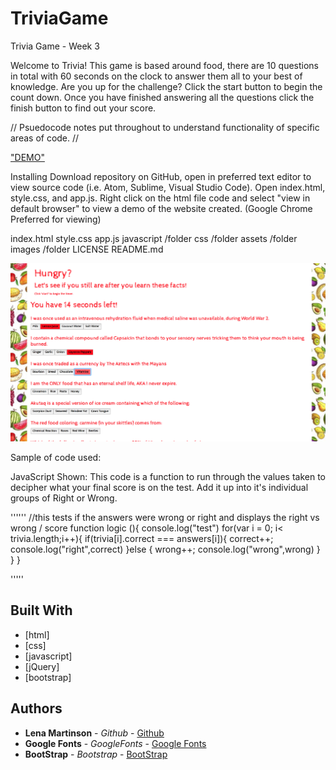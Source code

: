 # TriviaGame
Trivia Game - Week 3

Welcome to Trivia! 
This game is based around food, there are 10 questions in total with 60 seconds on the clock to answer them all to your best of knowledge. Are you up for the challenge? Click the start button to begin the count down. Once you have finished answering all the questions click the finish button to find out your score.



// Psuedocode notes put throughout to understand functionality of specific areas of code. //


<a href="https://blonded.github.io/TriviaGame/" alt="DEMO"> "DEMO" </a>

Installing
Download repository on GitHub, open in preferred text editor to view source code (i.e. Atom, Sublime, Visual Studio Code). Open index.html, style.css, and app.js. Right click on the html file code and select "view in default browser" to view a demo of the website created. (Google Chrome Preferred for viewing)

index.html
style.css
app.js
javascript  /folder
css         /folder
assets      /folder
images      /folder
LICENSE
README.md

<img src="assets/images/demoTrivia.jpg" alt="Demo-photo">

Sample of code used:

JavaScript Shown: 
This code is a function to run through the values taken to decipher what your final score is on the test.
Add it up into it's individual groups of Right or Wrong.

''''''
//this tests if the answers were wrong or right and displays the right vs wrong / score
function logic (){
  console.log("test")
 for(var i = 0; i< trivia.length;i++){
   if(trivia[i].correct === answers[i]){
     correct++;
     console.log("right",correct)
   }else {
     wrong++;
     console.log("wrong",wrong)
   }
 }
}
   

'''''

## Built With

* [html]
* [css]
* [javascript]
* [jQuery]
* [bootstrap]

## Authors

* **Lena Martinson** - *Github* - [Github](https://github.com/Blonded)
* **Google Fonts** - *GoogleFonts* - [Google Fonts](https://fonts.google.com/)
* **BootStrap** - *Bootstrap* - [BootStrap](https://getbootstrap.com/)

